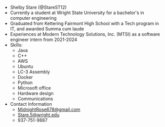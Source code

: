 - Shelby Stare (@StareST12)
- Currently a student at Wright State University for a bachelor's in computer engineering
- Graduated from Kettering Fairmont High School with a Tech program in IT, and awarded Summa cum laude
- Experiences at Modern Technology Solutions, Inc. (MTSI) as a software engineer intern from 2021-2024
- Skills:
   - Java
   - C++
   - AWS
   - Ubuntu
   - LC-3 Assembly
   - Docker
   - Python
   - Microsoft office
   - Hardware design
   - Communications
 - Contact Information
   - MidnightRose678@gmail.com
   - Stare.5@wright.edu
   - 937-751-9887

<!---
StareST12/StareST12 is a ✨ special ✨ repository because its `README.md` (this file) appears on your GitHub profile.
You can click the Preview link to take a look at your changes.
--->
